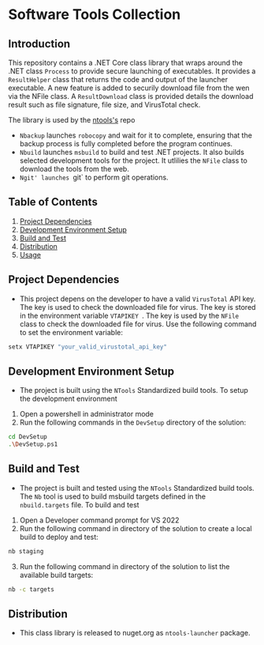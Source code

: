 # Software Tools Collection

## Introduction
This repository contains a .NET Core class library that wraps around the .NET class `Process` to provide secure launching of executables. It provides a `ResultHelper` class that returns the code and output of the launcher executable. A new feature is added to securily download file from the wen via the NFile class.  A `ResultDownload` class is provided details the download result such as file signature, file size, and VirusTotal check.

The library is used by the [ntools's]() repo
- `Nbackup` launches `robocopy` and wait for it to complete, ensuring that the backup process is fully completed before the program continues.
- `Nbuild` launches `msbuild` to build and test .NET projects.  It also builds selected development tools for the project.  It utlilies the `NFile` class to download the tools from the web.
- `Ngit' launches `git` to perform git operations.

## Table of Contents
1. [Project Dependencies](#Project-Dependencies)
3. [Development Environment Setup](#Development-Environment-Setup)
3. [Build and Test](#Build-and-Test)
4. [Distribution](#Distribution)
5. [Usage](./launcher/README.md)

## Project Dependencies
- This project depens on the developer to have a valid `VirusTotal` API key.  The key is used to check the downloaded file for virus.  The key is stored in the environment variable `VTAPIKEY `.  The key is used by the `NFile` class to check the downloaded file for virus.  Use the following command to set the environment variable:
```bash
setx VTAPIKEY "your_valid_virustotal_api_key"
```

## Development Environment Setup
- The project is built using the `NTools` Standardized build tools.  To setup the development environment
1. Open a powershell in administrator mode
2. Run the following commands in the `DevSetup` directory of the solution:
```bash
cd DevSetup
.\DevSetup.ps1
```

## Build and Test
- The project is built and tested using the `NTools` Standardized build tools.  The `Nb` tool is used to build msbuild targets defined in the `nbuild.targets` file. To build and test
1. Open a Developer command prompt for VS 2022
2. Run the following command in directory of the solution to create a local build to deploy and test:
```bash
nb staging
```
3. Run the following command in directory of the solution to list the available build targets:
```bash
nb -c targets
```

## Distribution
- This class library is released to nuget.org as `ntools-launcher` package. 
